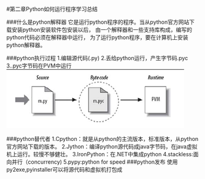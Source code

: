 #第二章Python如何运行程序学习总结

###什么是python解释器
它是运行python程序的程序。当从python官方网站下载安装python安装软件包安装以后，
由一个解释器和一些支持库构成，编写的python代码必须在解释器中运行，
为了运行python程序，要在计算机上安装python解释器。

###python执行过程
1.编辑源代码(.py)
2.丢给python运行，产生字节码.pyc
3..pyc字节码在PVM中运行
<img src="./python执行模式.png" alt="python执行模式" />

###python替代者
1.Cpython：就是从python的主流版本，标准版本，从python官方网站下载的版本。
2.Jython：编译python源代码成java字节码，在java虚拟机上运行。较慢不够健壮。
3.IronPython：在.NET中集成python
4.stackless:面向并行（concurrency)
5.pypy:python for speed
###python发布
使用py2exe,pyinstaller可以将源代码和虚拟机打包成


  